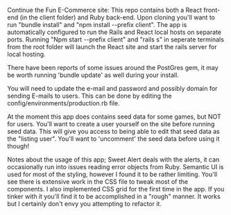 Continue the Fun E-Commerce site:
This repo contains both a React front-end (in the client folder) and Ruby back-end. Upon cloning you'll want to run "bundle install" and "npm install --prefix client".
The app is automatically configured to run the Rails and React local hosts on separate ports. Running "Npm start --prefix client" and "rails s" in seperate terminals from the root folder will launch the React site and start the rails server for local hosting. 

There have been reports of some issues around the PostGres gem, it may be worth running 'bundle update' as well during your install.

You will need to update the e-mail and password and possibly domain for sending E-mails to users. This can be done by editing the config/environments/production.rb file. 

At the moment this app does contains seed data for some games, but NOT for users. You'll want to create a user yourself on the site before running seed data. This will give you access to being able to edit that seed data as the "listing user". You'll want to 'uncomment' the seed data before using it though!

Notes about the usage of this app; Sweet Alert deals with the alerts, it can occasionally run into issues reading error objects from Ruby. 
Semantic UI is used for most of the styling, however I found it to be rather limiting. You'll see there is extensive work in the CSS file to tweak most of the components. 
I also implemented CSS grid for the first time in the app. If you tinker with it you'll find it to be accomplished in a "rough" manner. It works but I certainly don't envy you attempting to refactor it. 

